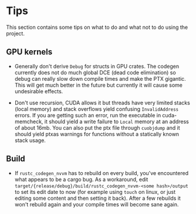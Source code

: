 # Tips 

This section contains some tips on what to do and what not to do using the project.

## GPU kernels

- Generally don't derive `Debug` for structs in GPU crates. The codegen currently does not do much global
DCE (dead code elimination) so debug can really slow down compile times and make the PTX gigantic. This
will get much better in the future but currently it will cause some undesirable effects.

- Don't use recursion, CUDA allows it but threads have very limited stacks (local memory) and stack overflows
yield confusing `InvalidAddress` errors. If you are getting such an error, run the executable in cuda-memcheck,
it should yield a write failure to `Local` memory at an address of about 16mb. You can also put the ptx file through
`cuobjdump` and it should yield ptxas warnings for functions without a statically known stack usage.


## Build

- If `rustc_codegen_nvvm` has to rebuild on every build, you've encountered what appears to be a cargo bug. As a 
workaround, edit `target/{release/debug}/build/rustc_codegen_nvvm-<some hash>/output` to set its edit date to now (for example using `touch` on linux, or just editing some content and then setting it back). After a few rebuilds it won't rebuild again and your compile times will become sane again.